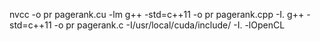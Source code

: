 nvcc -o pr pagerank.cu -lm
g++ -std=c++11 -o pr pagerank.cpp -I.
g++ -std=c++11 -o pr pagerank.c -I/usr/local/cuda/include/ -I. -lOpenCL